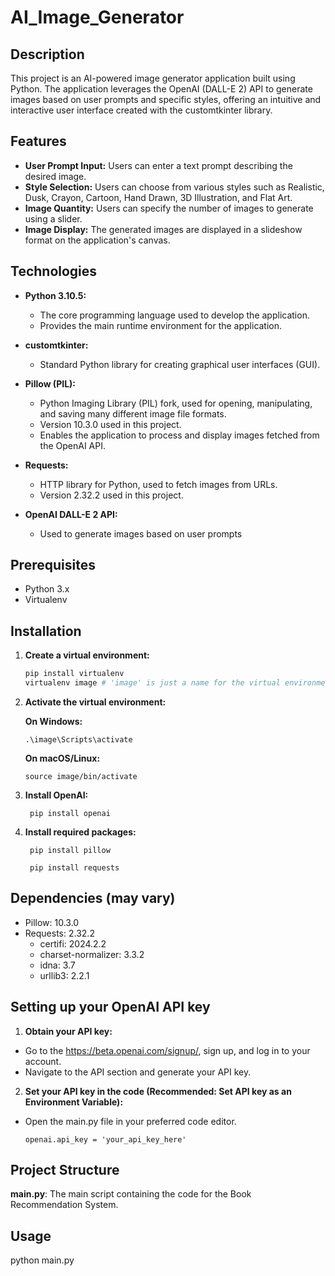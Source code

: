 # AI_Image_Generator

## Description
This project is an AI-powered image generator application built using Python. The application leverages the OpenAI (DALL-E 2) API to generate images based on user prompts and specific styles, offering an intuitive and interactive user interface created with the customtkinter library.

## Features
- **User Prompt Input:** Users can enter a text prompt describing the desired image.
- **Style Selection:** Users can choose from various styles such as Realistic, Dusk, Crayon, Cartoon, Hand Drawn, 3D Illustration, and Flat Art.
- **Image Quantity:** Users can specify the number of images to generate using a slider.
- **Image Display:** The generated images are displayed in a slideshow format on the application's canvas.

## Technologies

- **Python 3.10.5:**
  - The core programming language used to develop the application.
  - Provides the main runtime environment for the application.

- **customtkinter:**
  - Standard Python library for creating graphical user interfaces (GUI).

- **Pillow (PIL):**
  - Python Imaging Library (PIL) fork, used for opening, manipulating, and saving many different image file formats.
  - Version 10.3.0 used in this project.
  - Enables the application to process and display images fetched from the OpenAI API.

- **Requests:**
  - HTTP library for Python, used to fetch images from URLs.
  - Version 2.32.2 used in this project.

- **OpenAI DALL-E 2 API:**
  - Used to generate images based on user prompts

## Prerequisites
- Python 3.x
- Virtualenv

## Installation

1. **Create a virtual environment:**
   ```sh
   pip install virtualenv
   virtualenv image # 'image' is just a name for the virtual environment, you can choose any name
2. **Activate the virtual environment:**
   
     **On Windows:**
   
       .\image\Scripts\activate
   
     **On macOS/Linux:**
   
       source image/bin/activate

3. **Install OpenAI:**
   
        pip install openai

4. **Install required packages:**
   
        pip install pillow
        
        pip install requests

## Dependencies (may vary)
  - Pillow: 10.3.0
  - Requests: 2.32.2
     - certifi: 2024.2.2
     - charset-normalizer: 3.3.2
     - idna: 3.7
     - urllib3: 2.2.1
       
## Setting up your OpenAI API key

1. **Obtain your API key:**

  - Go to the https://beta.openai.com/signup/, sign up, and log in to your account.
  - Navigate to the API section and generate your API key.
    
2. **Set your API key in the code (Recommended: Set API key as an Environment Variable):**

  - Open the main.py file in your preferred code editor.
    
        openai.api_key = 'your_api_key_here'

## Project Structure
**main.py**: The main script containing the code for the Book Recommendation System.

## Usage
python main.py


